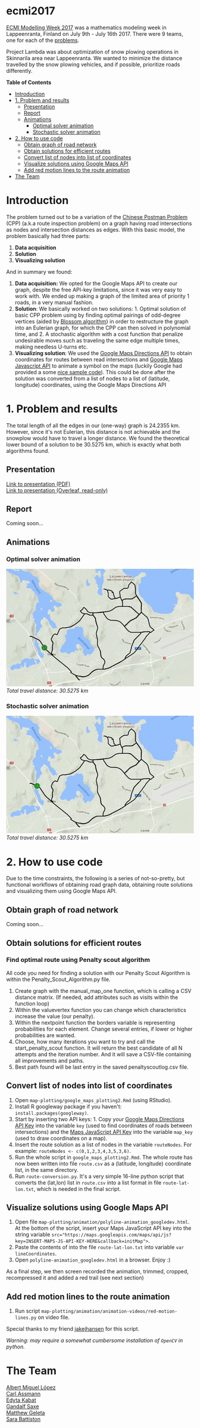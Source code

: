 # ecmi2017

[ECMI Modelling Week 2017](http://www.mafy.lut.fi/ECMIMW2017/) was a mathematics modeling week in Lappeenranta, Finland on July 9th - July 16th 2017. There were 9 teams, one for each of the [problems](http://www.mafy.lut.fi/ECMIMW2017/index.php?page=problems).

Project Lambda was about optimization of snow plowing operations in Skinnarila area near Lappeenranta. We wanted to minimize the distance travelled by the snow plowing vehicles, and if possible, prioritize roads differently.


**Table of Contents**

- [Introduction](#introduction)
- [1. Problem and results](#1-problem-and-results)
	- [Presentation](#presentation)
	- [Report](#report)
	- [Animations](#animations)
		- [Optimal solver animation](#optimal-solver-animation)
		- [Stochastic solver animation](#stochastic-solver-animation)
- [2. How to use code](#2-how-to-use-code)
	- [Obtain graph of road network](#obtain-graph-of-road-network)
	- [Obtain solutions for efficient routes](#obtain-solutions-for-efficient-routes)
	- [Convert list of nodes into list of coordinates](#convert-list-of-nodes-into-list-of-coordinates)
	- [Visualize solutions using Google Maps API](#visualize-solutions-using-google-maps-api)
	- [Add red motion lines to the route animation](#add-red-motion-lines-to-the-route-animation)
- [The Team](#the-team)

# Introduction
The problem turned out to be a variation of the [Chinese Postman Problem](https://en.wikipedia.org/wiki/Route_inspection_problem) (CPP) (a.k.a route inspection problem) on a graph having road intersections as nodes and intersection distances as edges. With this basic model, the problem basically had three parts:

1. **Data acquisition**
2. **Solution**
3. **Visualizing solution**

And in summary we found:

1. **Data acquisition:** We opted for the Google Maps API to create our graph, despite the free API-key limitations, since it was very easy to work with. We ended up making a graph of the limited area of priority 1 roads, in a very manual fashion.
2. **Solution**: We basically worked on two solutions: 1. Optimal solution of basic CPP problem using by finding optimal pairings of odd-degree vertices (aided by [Blossom algorithm](https://en.wikipedia.org/wiki/Blossom_algorithm)) in order to restructure the graph into an Eulerian graph, for which the CPP can then solved in polynomial time, and 2. A stochastic algorithm with a cost function that penalize undesirable moves such as traveling the same edge multiple times, making needless U-turns etc.
3. **Visualizing solution**: We used the [Google Maps Directions API](https://developers.google.com/maps/documentation/directions/) to obtain coordinates for routes between read intersections and [Google Maps Javascript API](https://developers.google.com/maps/documentation/javascript/) to animate a symbol on the maps (luckily Google had provided a some [nice sample code](https://developers.google.com/maps/documentation/javascript/examples/overlay-symbol-animate)). This could be done after the solution was converted from a list of nodes to a list of (latitude, longitude) coordinates, using the Google Maps Directions API

# 1. Problem and results
The total length of all the edges in our (one-way) graph is 24.2355 km.
However, since it's not Eulerian, this distance is not achievable and the snowplow would have to travel a longer distance. We found the theoretical lower bound of a solution to be 30.5275 km, which is exactly what both algorithms found.

## Presentation
[Link to presentation (PDF)](https://github.com/GandalfSaxe/ecmi2017/blob/master/presentation/presentation.pdf)  
[Link to presentation (Overleaf, read-only)](https://www.overleaf.com/read/ywjqndnytwkz)

## Report
Coming soon...

## Animations

### Optimal solver animation
![Alberithm solution](https://github.com/GandalfSaxe/ecmi2017/blob/master/map-plotting/animation/animation-videos/final-animation-videos/alberithm.gif?raw=true)  
*Total travel distance: 30.5275 km*

### Stochastic solver animation
![Carlgorithm solution](https://github.com/GandalfSaxe/ecmi2017/blob/master/map-plotting/animation/animation-videos/final-animation-videos/carlgorithm.gif?raw=true)  
*Total travel distance: 30.5275 km*


# 2. How to use code
Due to the time constraints, the following is a series of not-so-pretty, but functional workflows of obtaining road graph data, obtaining route solutions and visualizing them using Google Maps API.

## Obtain graph of road network
Coming soon...

## Obtain solutions for efficient routes

### Find optimal route using Penalty scout algorithm
All code you need for finding a solution with our Penalty Scout Algorithm is within the Penalty_Scout_Algorithm.py file.
1. Create graph with the manual_map_one function, which is calling a CSV distance matrix. (If needed, add attributes such as visits within the function loop)
2. Within the valuevertex function you can change which characteristics increase the value (our penalty).
3. Within the nextpoint function the borders variable is representing probabilities for each element. Change several entries, if lower or higher probabilities are wanted.
4. Choose, how many iterations you want to try and call the start_penalty_scout function. It will return the best candidate of all N attempts and the iteration number. And it will save a CSV-file containing all improvements and paths.
5. Best path found will be last entry in the saved penaltyscoutlog.csv file.

## Convert list of nodes into list of coordinates
1. Open `map-plotting/google_maps_plotting2.Rmd` (using RStudio).
2. Install R googleway package if you haven't: `install.packages(googleway)`.
3. Start by inserting two API keys: 1. Copy your [Google Maps Directions API Key](https://developers.google.com/maps/documentation/directions/) into the variable `key` (used to find coordinates of roads between intersections) and the [Maps JavaScript API Key](https://developers.google.com/maps/documentation/javascript/) into the variable `map_key` (used to draw coordinates on a map).
4. Insert the route solution as a list of nodes in the variable `routeNodes`. For example: `routeNodes <- c(0,1,2,3,4,3,5,3,6)`.
5. Run the whole script in `google_maps_plotting2.Rmd`. The whole route has now been written into file `route.csv` as a (latitude, longitude) coordinate list, in the same directory.
6. Run `route-conversion.py`. It's a very simple 16-line python script that converts the (lat,lon) list in `route.csv` into a list format in file `route-lat-lon.txt`, which is needed in the final script.

## Visualize solutions using Google Maps API
1. Open file `map-plotting/animation/polyline-animation_googledev.html`. At the bottom of the script, insert your Maps JavaScript API key into the string variable `src="https://maps.googleapis.com/maps/api/js?key=INSERT-MAPS-JS-API-KEY-HERE&callback=initMap">`. 
2.  Paste the contents of into the file `route-lat-lon.txt` into variable `var lineCoordinates`.
2. Open `polyline-animation_googledev.html` in a browser. Enjoy :)

As a final step, we then screen recorded the animation, trimmed, cropped, recompressed it and added a red trail (see next section)

## Add red motion lines to the route animation
1. Run script `map-plotting/animation/animation-videos/red-motion-lines.py` on video file.

Special thanks to my friend [jakejhansen](https://github.com/jakejhansen) for this script.

*Warning: may require a somewhat cumbersome installation of `OpenCV` in python.*


# The Team
[Albert Miguel López](https://github.com/amiguello)  
[Carl Assmann](https://github.com/carlassmann)  
[Edyta Kabat](https://github.com/edyta-kabat)  
[Gandalf Saxe](https://github.com/GandalfSaxe)  
[Matthew Geleta](https://github.com/MatthewGeleta)  
[Sara Battiston](https://www.facebook.com/BlackkRoseImmortal)

